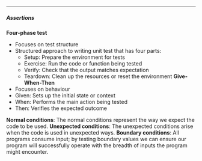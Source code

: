 ***
##### Assertions
**Four-phase test**
* Focuses on test structure
* Structured approach to writing unit test that has four parts:
	* Setup: Prepare the environment for tests
	* Exercise: Run the code or function being tested
	* Verify: Check that the output matches expectation
	* Teardown: Clean up the resources or reset the environment
**Give-When-Then**
* Focuses on behaviour
* Given: Sets up the initial state or context
* When: Performs the main action being tested
* Then: Verifies the expected outcome


**Normal conditions**: The normal conditions represent the way we expect the code to be used.
**Unexpected conditions**: The unexpected conditions arise when the code is used in unexpected ways.
**Boundary conditions**: All programs consume input; by testing boundary values we can ensure our program will successfully operate with the breadth of inputs the program might encounter.
